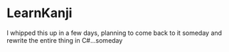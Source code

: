 # LearnKanji
I whipped this up in a few days, planning to come back to it someday and rewrite the entire thing in C#...someday
